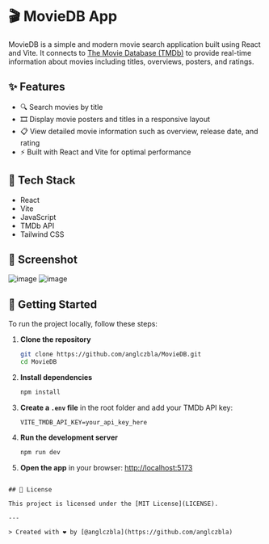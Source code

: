 # 🎬 MovieDB App

MovieDB is a simple and modern movie search application built using React and Vite. It connects to [The Movie Database (TMDb)](https://www.themoviedb.org/documentation/api) to provide real-time information about movies including titles, overviews, posters, and ratings.

## ✨ Features

- 🔍 Search movies by title
- 🎞️ Display movie posters and titles in a responsive layout
- 📋 View detailed movie information such as overview, release date, and rating
- ⚡ Built with React and Vite for optimal performance

## 🚀 Tech Stack

- React
- Vite
- JavaScript
- TMDb API
- Tailwind CSS

## 📸 Screenshot
![image](https://github.com/user-attachments/assets/21378398-e533-43f2-af86-d06ff484c70f)
![image](https://github.com/user-attachments/assets/80e2d9fc-c481-4039-a26d-ac2c5aa1402f)


## 🔧 Getting Started

To run the project locally, follow these steps:

1. **Clone the repository**
   ```bash
   git clone https://github.com/anglczbla/MovieDB.git
   cd MovieDB
   ```

2. **Install dependencies**
   ```bash
   npm install
   ```

3. **Create a `.env` file** in the root folder and add your TMDb API key:
   ```env
   VITE_TMDB_API_KEY=your_api_key_here
   ```

4. **Run the development server**
   ```bash
   npm run dev
   ```

5. **Open the app** in your browser:
   [http://localhost:5173](http://localhost:5173)


```

## 📄 License

This project is licensed under the [MIT License](LICENSE).

---

> Created with ❤️ by [@anglczbla](https://github.com/anglczbla)
